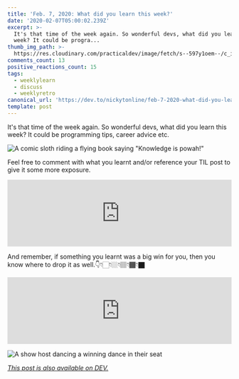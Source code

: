 ```yaml
---
title: 'Feb. 7, 2020: What did you learn this week?'
date: '2020-02-07T05:00:02.239Z'
excerpt: >-
  It's that time of the week again. So wonderful devs, what did you learn this
  week? It could be progra...
thumb_img_path: >-
  https://res.cloudinary.com/practicaldev/image/fetch/s--597y1oem--/c_imagga_scale,f_auto,fl_progressive,h_420,q_auto,w_1000/https://dev-to-uploads.s3.amazonaws.com/i/q1dya2rifnmwv4u7avn5.png
comments_count: 13
positive_reactions_count: 15
tags:
  - weeklylearn
  - discuss
  - weeklyretro
canonical_url: 'https://dev.to/nickytonline/feb-7-2020-what-did-you-learn-this-week-1fgp'
template: post
---
```

It's that time of the week again. So wonderful devs, what did you learn this week? It could be programming tips, career advice etc.

![A comic sloth riding a flying book saying "Knowledge is powah!"](https://media.giphy.com/media/XZasQbAd9RGzy2rGhZ/giphy.gif)

Feel free to comment with what you learnt and/or reference your TIL post to give it some more exposure.


<iframe class="liquidTag" src="https://dev.to/embed/tag?args=todayilearned" style="border: 0; width: 100%;"></iframe>


And remember, if something you learnt was a big win for you, then you know where to drop it as well.👇👇🏻👇🏼👇🏽👇🏾👇🏿


<iframe class="liquidTag" src="https://dev.to/embed/link?args=https%3A%2F%2Fdev.to%2Fjess%2Fwhat-was-your-win-this-week-1pb2" style="border: 0; width: 100%;"></iframe>


![A show host dancing a winning dance in their seat](https://media.giphy.com/media/l3q2Z6S6n38zjPswo/giphy.gif)

*[This post is also available on DEV.](https://dev.to/nickytonline/feb-7-2020-what-did-you-learn-this-week-1fgp)*


<script>
const parent = document.getElementsByTagName('head')[0];
const script = document.createElement('script');
script.type = 'text/javascript';
script.src = 'https://cdnjs.cloudflare.com/ajax/libs/iframe-resizer/4.1.1/iframeResizer.min.js';
script.charset = 'utf-8';
script.onload = function() {
    window.iFrameResize({}, '.liquidTag');
};
parent.appendChild(script);
</script>    
